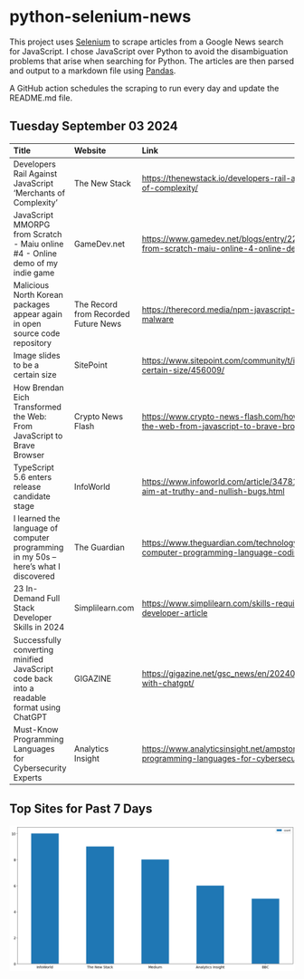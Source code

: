 # python-selenium-news

This project uses [Selenium](https://www.seleniumhq.org/) to scrape articles from a Google News search for JavaScript.
I chose JavaScript over Python to avoid the disambiguation problems that arise when searching for Python.
The articles are then parsed and output to a markdown file using [Pandas](https://pandas.pydata.org/).

A GitHub action schedules the scraping to run every day and update the README.md file.

## Tuesday September 03 2024


| Title                                                                                      | Website                              | Link                                                                                                                              |
|:-------------------------------------------------------------------------------------------|:-------------------------------------|:----------------------------------------------------------------------------------------------------------------------------------|
| Developers Rail Against JavaScript ‘Merchants of Complexity’                               | The New Stack                        | https://thenewstack.io/developers-rail-against-javascript-merchants-of-complexity/                                                |
| JavaScript MMORPG from Scratch - Maiu online #4 - Online demo of my indie game             | GameDev.net                          | https://www.gamedev.net/blogs/entry/2294107-javascript-mmorpg-from-scratch-maiu-online-4-online-demo-of-my-indie-game/            |
| Malicious North Korean packages appear again in open source code repository                | The Record from Recorded Future News | https://therecord.media/npm-javascript-repository-north-korean-malware                                                            |
| Image slides to be a certain size                                                          | SitePoint                            | https://www.sitepoint.com/community/t/image-slides-to-be-a-certain-size/456009/                                                   |
| How Brendan Eich Transformed the Web: From JavaScript to Brave Browser                     | Crypto News Flash                    | https://www.crypto-news-flash.com/how-brendan-eich-transformed-the-web-from-javascript-to-brave-browser/                          |
| TypeScript 5.6 enters release candidate stage                                              | InfoWorld                            | https://www.infoworld.com/article/3478113/typescript-5-6-takes-aim-at-truthy-and-nullish-bugs.html                                |
| I learned the language of computer programming in my 50s – here’s what I discovered        | The Guardian                         | https://www.theguardian.com/technology/article/2024/aug/31/learning-computer-programming-language-coding-devil-stack-andrew-smith |
| 23 In-Demand Full Stack Developer Skills in 2024                                           | Simplilearn.com                      | https://www.simplilearn.com/skills-required-to-become-a-full-stack-developer-article                                              |
| Successfully converting minified JavaScript code back into a readable format using ChatGPT | GIGAZINE                             | https://gigazine.net/gsc_news/en/20240902-reverse-engineering-with-chatgpt/                                                       |
| Must-Know Programming Languages for Cybersecurity Experts                                  | Analytics Insight                    | https://www.analyticsinsight.net/ampstories/cybersecurity/must-know-programming-languages-for-cybersecurity-experts               |
## Top Sites for Past 7 Days

![Graph of Top Sites](https://raw.githubusercontent.com/dan-mba/python-selenium-news/main/last-week.png)
